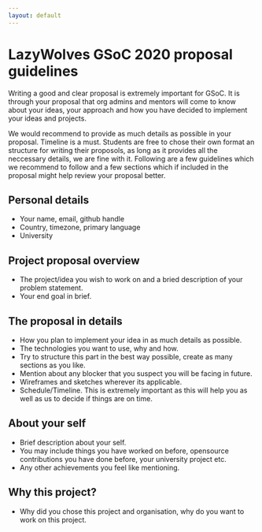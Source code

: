 ```yaml
---
layout: default
---
```


# LazyWolves GSoC 2020 proposal guidelines

Writing a good and clear proposal is extremely important for GSoC. It is through your proposal
that org admins and mentors will come to know about your ideas, your approach and how you have
decided to implement your ideas and projects.

We would recommend to provide as much details as possible in your proposal. Timeline is a must.
Students are free to chose their own format an structure for writing their proposols, as long as it
provides all the neccessary details, we are fine with it. Following are a few guidelines which we
recommend to follow and a few sections which if included in the proposal might help review your
proposal better.

## Personal details

- Your name, email, github handle
- Country, timezone, primary language
- University

## Project proposal overview

- The project/idea you wish to work on and a bried description of your problem statement.
- Your end goal in brief.

## The proposal in details

- How you plan to implement your idea in as much details as possible.
- The technologies you want to use, why and how.
- Try to structure this part in the best way possible, create as many sections as you like.
- Mention about any blocker that you suspect you will be facing in future.
- Wireframes and sketches wherever its applicable.
- Schedule/Timeline. This is extremely important as this will help you as well as us to decide if things
  are on time.

## About your self

- Brief description about your self.
- You may include things you have worked on before, opensource contributions you have done before,
  your university project etc.
- Any other achievements you feel like mentioning.

## Why this project?

- Why did you chose this project and organisation, why do you want to work on this project.
